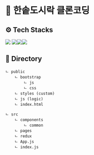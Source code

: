 # 🍱 한솥도시락 클론코딩

## ⚙️ Tech Stacks
 <img src="https://img.shields.io/badge/react-61DAFB?style=for-the-badge&logo=react&logoColor=black"> <img src="https://img.shields.io/badge/bootstrap-7952B3?style=for-the-badge&logo=bootstrap&logoColor=white"><img src="https://img.shields.io/badge/express-000000?style=for-the-badge&logo=sass&logoColor=white"><img src="https://img.shields.io/badge/oracle-F80000?style=for-the-badge&logo=oracle&logoColor=white">
 
## 📂 Directory 


    ㄴ public
        ㄴ bootstrap
            ㄴ js
            ㄴ css
        ㄴ styles (custom)
        ㄴ js (logic)
        ㄴ index.html
        
    ㄴ src
        ㄴ components
            ㄴ common
        ㄴ pages
        ㄴ redux
        ㄴ App.js
        ㄴ index.js
